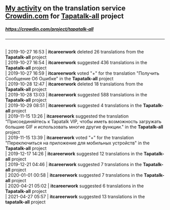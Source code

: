 ## [My activity](https://crowdin.com/profile/itcareerwork/activity "My profile") on the translation service [Crowdin.com](https://crowdin.com "crowdin.com") for [Tapatalk-all](https://crowdin.com/project/tapatalk-all "Tapatalk-all Crowdin") project
##### <https://crowdin.com/project/tapatalk-all>
***
<br>| 2019-10-27 16:53 | **itcareerwork** deleted 26 translations from the **Tapatalk-all** project
<br>| 2019-10-27 16:54 | **itcareerwork** suggested 436 translations in the **Tapatalk-all** project
<br>| 2019-10-27 16:59 | **itcareerwork** voted "+" for the translation "Получить Сообщение Об Ошибке" in the **Tapatalk-all** project
<br>| 2019-10-28 12:47 | **itcareerwork** deleted 18 translations from the **Tapatalk-all** project
<br>| 2019-10-28 13:03 | **itcareerwork** suggested 588 translations in the **Tapatalk-all** project
<br>| 2019-10-29 08:51 | **itcareerwork** suggested 4 translations in the **Tapatalk-all** project
<br>| 2019-11-15 13:26 | **itcareerwork** suggested the translation "Присоединяйтесь к Tapatalk VIP, чтобы иметь возможность загружать большие GIF и использовать многие другие функции." in the **Tapatalk-all** project
<br>| 2019-11-15 13:39 | **itcareerwork** voted "+" for the translation "Переключиться на приложение для мобильных устройств" in the **Tapatalk-all** project
<br>| 2019-12-17 14:26 | **itcareerwork** suggested 12 translations in the **Tapatalk-all** project
<br>| 2019-12-21 04:46 | **itcareerwork** suggested 7 translations in the **Tapatalk-all** project
<br>| 2020-01-01 00:58 | **itcareerwork** suggested 7 translations in the **Tapatalk-all** project
<br>| 2020-04-21 05:02 | **itcareerwork** suggested 6 translations in the **Tapatalk-all** project
<br>| 2021-04-27 05:57 | **itcareerwork** suggested 13 translations in the **tapatalk-all** project
